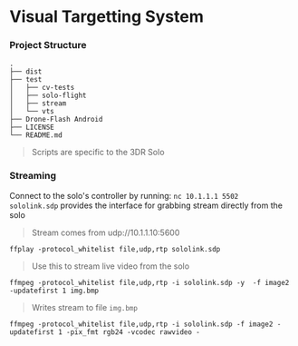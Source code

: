 Visual Targetting System
=======================
### Project Structure

    .
    ├── dist                                 
    ├── test
    │   ├── cv-tests
    │   ├── solo-flight
    │   ├── stream
    │   └── vts
    ├── Drone-Flash Android
    ├── LICENSE
    └── README.md

> Scripts are specific to the 3DR Solo


### Streaming
Connect to the solo's controller by running: `nc 10.1.1.1 5502`  
`sololink.sdp` provides the interface for grabbing stream directly from the solo
> Stream comes from udp://10.1.1.10:5600

`ffplay -protocol_whitelist file,udp,rtp sololink.sdp`  
> Use this to stream live video from the solo

`ffmpeg -protocol_whitelist file,udp,rtp -i sololink.sdp -y  -f image2 -updatefirst 1 img.bmp`
> Writes stream to file `img.bmp`


`ffmpeg -protocol_whitelist file,udp,rtp -i sololink.sdp -f image2 -updatefirst 1 -pix_fmt rgb24 -vcodec rawvideo -`